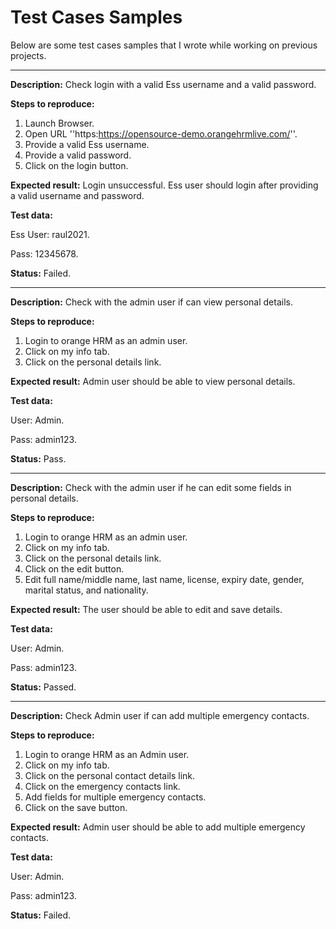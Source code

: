 # Test Cases Samples

Below are some test cases samples that I wrote while working on previous projects.

------------------


**Description:**
Check login with a valid Ess username and a valid password.

**Steps to reproduce:**
1) Launch Browser.  
2) Open URL ''https:https://opensource-demo.orangehrmlive.com/''.                                                                    
3) Provide a valid Ess username.  
4) Provide a valid password.
5) Click on the login button.

**Expected result:**
Login unsuccessful.                                                                                                                                              Ess user should login after providing a valid username and password.

**Test data:**

Ess User: raul2021.

Pass: 12345678.

**Status:**
Failed.

--------------------


 **Description:**
Check with the admin user if can view personal details.

**Steps to reproduce:**
1) Login to orange HRM as an admin user.   
2) Click on my info tab.
3) Click on the personal details link.

**Expected result:**
Admin user should be able to view personal details.

**Test data:**

User: Admin.

Pass: admin123.

**Status:**
Pass.

--------------------

 **Description:**
Check with the admin user if he can edit some fields in personal details.

**Steps to reproduce:**
1) Login to orange HRM as an admin user.
2) Click on my info tab.
3) Click on the personal details link.
4) Click on the edit button.
5) Edit full name/middle name, last name, license, expiry date, gender, marital status, and nationality.

**Expected result:**
The user should be able to edit and save details.

**Test data:**

User: Admin.

Pass: admin123.

**Status:**
Passed.

--------------------

 **Description:**
Check Admin user if can add multiple emergency contacts.


**Steps to reproduce:**
1) Login to orange HRM as an Admin user.
2) Click on my info tab.
3) Click on the personal contact details link.
4) Click on the emergency contacts link.
5) Add fields for multiple emergency contacts.
6) Click on the save button.    


**Expected result:**
Admin user should be able to add multiple emergency contacts.                                                    

**Test data:**

User: Admin.

Pass: admin123.

**Status:**
Failed.
